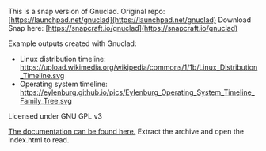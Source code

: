 This is a snap version of Gnuclad. 
Original repo: [https://launchpad.net/gnuclad](https://launchpad.net/gnuclad)
Download Snap here: [https://snapcraft.io/gnuclad](https://snapcraft.io/gnuclad)

Example outputs created with Gnuclad:
* Linux distribution timeline: https://upload.wikimedia.org/wikipedia/commons/1/1b/Linux_Distribution_Timeline.svg
* Operating system timeline: https://eylenburg.github.io/pics/Eylenburg_Operating_System_Timeline_Family_Tree.svg

Licensed under GNU GPL v3

[The documentation can be found here.](https://github.com/eylenburg/gnuclad-snap/raw/main/documentation.tar.xz)
Extract the archive and open the index.html to read.
